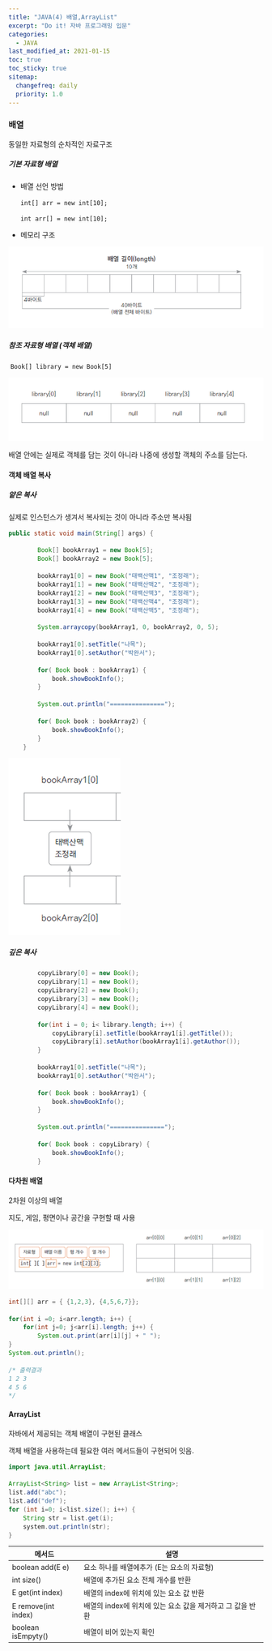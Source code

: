 ```yaml
---
title: "JAVA(4) 배열,ArrayList"
excerpt: "Do it! 자바 프로그래밍 입문"
categories:
  - JAVA
last_modified_at: 2021-01-15
toc: true
toc_sticky: true
sitemap:
  changefreq: daily
  priority: 1.0
---
```


### 배열

동일한 자료형의 순차적인 자료구조

##### 기본 자료형 배열

- 배열 선언 방법

  `int[] arr = new int[10];`

  `int arr[] = new int[10];`

- 메모리 구조

![image-20210115010557295](../../assets/images/image-20210115010557295.png)

##### 참조 자료형 배열 (객체 배열)

​	`Book[] library = new Book[5]`

![image-20210115010936233](../../assets/images/image-20210115010936233.png)

배열 안에는 실제로 객체를 담는 것이 아니라 나중에 생성할 객체의 주소를 담는다. 



#### 객체 배열 복사

##### 얕은 복사

실제로 인스턴스가 생겨서 복사되는 것이 아니라 주소만 복사됨

```java
public static void main(String[] args) {

		Book[] bookArray1 = new Book[5];
		Book[] bookArray2 = new Book[5];
		
		bookArray1[0] = new Book("태백산맥1", "조정래");
		bookArray1[1] = new Book("태백산맥2", "조정래");
		bookArray1[2] = new Book("태백산맥3", "조정래");
		bookArray1[3] = new Book("태백산맥4", "조정래");
		bookArray1[4] = new Book("태백산맥5", "조정래");
		
		System.arraycopy(bookArray1, 0, bookArray2, 0, 5);

		bookArray1[0].setTitle("나목");
		bookArray1[0].setAuthor("박완서");
		
		for( Book book : bookArray1) {
			book.showBookInfo();
		}
		
		System.out.println("===============");
		
		for( Book book : bookArray2) {
			book.showBookInfo();
		}
	}
```

![image-20210115013532411](../../assets/images/image-20210115013532411.png)

##### 깊은 복사

```java
		copyLibrary[0] = new Book();
		copyLibrary[1] = new Book();
		copyLibrary[2] = new Book();
		copyLibrary[3] = new Book();
		copyLibrary[4] = new Book();
		
		for(int i = 0; i< library.length; i++) {
			copyLibrary[i].setTitle(bookArray1[i].getTitle());
			copyLibrary[i].setAuthor(bookArray1[i].getAuthor());
		}
		
		bookArray1[0].setTitle("나목");
		bookArray1[0].setAuthor("박완서");
		
		for( Book book : bookArray1) {
			book.showBookInfo();
		}
		
		System.out.println("===============");
		
		for( Book book : copyLibrary) {
			book.showBookInfo();
		}
```



#### 다차원 배열

2차원 이상의 배열

지도, 게임, 평면이나 공간을 구현할 때 사용

![image-20210115014221243](../../assets/images/image-20210115014221243.png)



```java
int[][] arr = { {1,2,3}, {4,5,6,7}};
		
for(int i =0; i<arr.length; i++) {
	for(int j=0; j<arr[i].length; j++) {
		System.out.print(arr[i][j] + " ");
}
System.out.println();

/* 출력결과
1 2 3
4 5 6
*/
```



#### ArrayList

자바에서 제공되는 객체 배열이 구현된 클래스

객체 배열을 사용하는데 필요한 여러 메서드들이 구현되어 잇음.

```java
import java.util.ArrayList;

ArrayList<String> list = new ArrayList<String>;
list.add("abc");
list.add("def");
for (int i=0; i<list.size(); i++) {
    String str = list.get(i);
    system.out.println(str);
}
```



| 메서드              | 설명                                                       |
| ------------------- | ---------------------------------------------------------- |
| boolean add(E e)    | 요소 하나를 배열에추가 (E는 요소의 자료형)                 |
| int size()          | 배열에 추가된 요소 전체 개수를 반환                        |
| E get(int index)    | 배열의 index에 위치에 있는 요소 값 반환                    |
| E remove(int index) | 배열의 index에 위치에 있는 요소 값을 제거하고 그 값을 반환 |
| boolean isEmpyty()  | 배열이 비어 있는지 확인                                    |

 